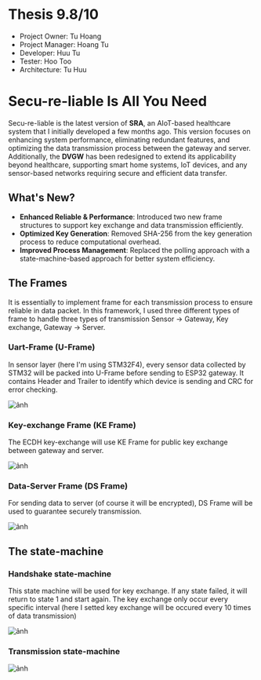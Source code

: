 # Thesis 9.8/10
* Project Owner: Tu Hoang
* Project Manager: Hoang Tu
* Developer: Huu Tu
* Tester: Hoo Too
* Architecture: Tu Huu

# Secu-re-liable Is All You Need

Secu-re-liable is the latest version of **SRA**, an AIoT-based healthcare system that I initially developed a few months ago. This version focuses on enhancing system performance, eliminating redundant features, and optimizing the data transmission process between the gateway and server. Additionally, the **DVGW** has been redesigned to extend its applicability beyond healthcare, supporting smart home systems, IoT devices, and any sensor-based networks requiring secure and efficient data transfer.

## What's New?
- **Enhanced Reliable & Performance**: Introduced two new frame structures to support key exchange and data transmission efficiently.
- **Optimized Key Generation**: Removed SHA-256 from the key generation process to reduce computational overhead.
- **Improved Process Management**: Replaced the polling approach with a state-machine-based approach for better system efficiency.

## The Frames

It is essentially to implement frame for each transmission process to ensure reliable in data packet. In this framework, I used three different types of frame to handle three types of transmission Sensor -> Gateway, Key exchange, Gateway -> Server. 

### Uart-Frame (U-Frame)

In sensor layer (here I'm using STM32F4), every sensor data collected by STM32 will be packed into U-Frame before sending to ESP32 gateway. It contains Header and Trailer to identify which device is sending and CRC for error checking.

![ảnh](https://github.com/user-attachments/assets/d7750a0c-8f89-4af8-9a51-24539cf6f483)

### Key-exchange Frame (KE Frame)

The ECDH key-exchange will use KE Frame for public key exchange between gateway and server.

![ảnh](https://github.com/user-attachments/assets/cdeb42f6-c24c-4fe0-9290-5d1c0389d57d)

### Data-Server Frame (DS Frame)

For sending data to server (of course it will be encrypted), DS Frame will be used to guarantee securely transmission. 

![ảnh](https://github.com/user-attachments/assets/cb4034ac-95f7-4d11-b019-ca7408f4d63a)

## The state-machine 

### Handshake state-machine

This state machine will be used for key exchange. If any state failed, it will return to state 1 and start again. The key exchange only occur every specific interval (here I setted key exchange will be occured every 10 times of data transmission)

![ảnh](https://github.com/user-attachments/assets/29325b79-9955-481a-a3d4-04148543af68)

### Transmission state-machine

![ảnh](https://github.com/user-attachments/assets/f5b0b92b-4098-46c1-9548-6d662487ced5)







